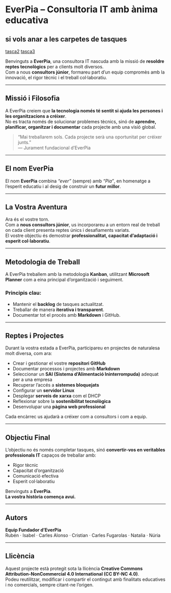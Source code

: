 # EverPia – Consultoria IT amb ànima educativa

## si vols anar a les carpetes de tasques
[tasca2](tasca2/README.md)
[tasca3](tasca3/README.md)

Benvinguts a **EverPia**, una consultora IT nascuda amb la missió de **resoldre reptes tecnològics** per a clients molt diversos.  
Com a nous **consultors júnior**, formareu part d’un equip compromès amb la innovació, el rigor tècnic i el treball col·laboratiu.

---

## Missió i Filosofia

A EverPia creiem que **la tecnologia només té sentit si ajuda les persones i les organitzacions a créixer**.  
No es tracta només de solucionar problemes tècnics, sinó de **aprendre, planificar, organitzar i documentar** cada projecte amb una visió global.

> “Mai treballarem sols. Cada projecte serà una oportunitat per créixer junts.”  
> — Jurament fundacional d’EverPia

---

## El nom EverPia

El nom **EverPia** combina *“ever”* (sempre) amb *“Pia”*, en homenatge a l’esperit educatiu i al desig de construir un **futur millor**.

---

## La Vostra Aventura

Ara és el vostre torn.  
Com a **nous consultors júnior**, us incorporareu a un entorn real de treball on cada client presenta reptes únics i desafiaments variats.  
El vostre objectiu és demostrar **professionalitat, capacitat d’adaptació i esperit col·laboratiu**.

---

## Metodologia de Treball

A EverPia treballem amb la metodologia **Kanban**, utilitzant **Microsoft Planner** com a eina principal d’organització i seguiment.

### Principis clau:
- Mantenir el **backlog** de tasques actualitzat.
- Treballar de manera **iterativa i transparent**.
- Documentar tot el procés amb **Markdown** i GitHub.

---

##  Reptes i Projectes

Durant la vostra estada a EverPia, participareu en projectes de naturalesa molt diversa, com ara:

-  Crear i gestionar el vostre **repositori GitHub**  
-  Documentar processos i projectes amb **Markdown**
-  Seleccionar un **SAI (Sistema d’Alimentació Ininterrompuda)** adequat per a una empresa
-  Recuperar l’accés a **sistemes bloquejats**
-  Configurar un **servidor Linux**
-  Desplegar **serveis de xarxa** com el DHCP
-  Reflexionar sobre la **sostenibilitat tecnològica**
-  Desenvolupar una **pàgina web professional**

Cada encàrrec us ajudarà a créixer com a consultors i com a equip.

---

##  Objectiu Final

L’objectiu no és només completar tasques, sinó **convertir-vos en veritables professionals IT** capaços de treballar amb:
- Rigor tècnic  
- Capacitat d’organització  
- Comunicació efectiva  
- Esperit col·laboratiu  

Benvinguts a **EverPia**.  
**La vostra història comença avui.**

---

##  Autors

**Equip Fundador d’EverPia**  
Rubén · Isabel · Carles Alonso · Cristian · Carles Fugarolas · Natalia · Núria

---

##  Llicència

Aquest projecte està protegit sota la llicència **Creative Commons Attribution-NonCommercial 4.0 International (CC BY-NC 4.0)**.  
Podeu reutilitzar, modificar i compartir el contingut amb finalitats educatives i no comercials, sempre citant-ne l’origen.
